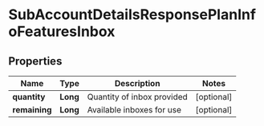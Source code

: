 
# SubAccountDetailsResponsePlanInfoFeaturesInbox

## Properties
Name | Type | Description | Notes
------------ | ------------- | ------------- | -------------
**quantity** | **Long** | Quantity of inbox provided |  [optional]
**remaining** | **Long** | Available inboxes for use |  [optional]



